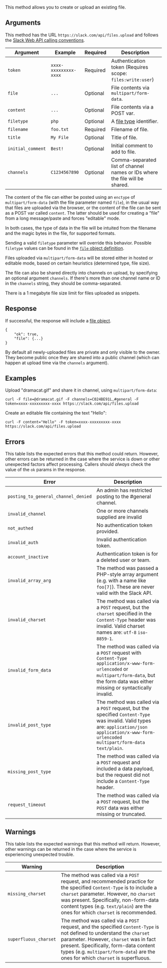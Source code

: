 This method allows you to create or upload an existing file.

## Arguments

This method has the URL `https://slack.com/api/files.upload` and follows the [Slack Web API calling conventions](/web#basics).

| Argument | Example | Required | Description |
| --- | --- | --- | --- |
| `token` | `xxxx-xxxxxxxxx-xxxx` | Required | Authentication token (Requires scope: `files:write:user`) |
| `file` | `...` | Optional | File contents via `multipart/form-data`. |
| `content` | `...` | Optional | File contents via a POST var. |
| `filetype` | `php` | Optional | A [file type](/types/file#file_types) identifier. |
| `filename` | `foo.txt` | Required | Filename of file. |
| `title` | `My File` | Optional | Title of file. |
| `initial_comment` | `Best!` | Optional | Initial comment to add to file. |
| `channels` | `C1234567890` | Optional | Comma-separated list of channel names or IDs where the file will be shared. |

The content of the file can either be posted using an `enctype` of `multipart/form-data` (with the file parameter named `file`), in the usual way that files are uploaded via the browser, or the content of the file can be sent as a POST var called `content`. The latter should be used for creating a "file" from a long message/paste and forces "editable" mode.

In both cases, the type of data in the file will be intuited from the filename and the magic bytes in the file, for supported formats.

Sending a valid `filetype` parameter will override this behavior. Possible `filetype` values can be found in the [`file` object definition](/types/file#file_types).

Files uploaded via `multipart/form-data` will be stored either in hosted or editable mode, based on certain heuristics (determined type, file size).

The file can also be shared directly into channels on upload, by specifying an optional argument `channels`. If there's more than one channel name or ID in the `channels` string, they should be comma-separated.

There is a 1 megabyte file size limit for files uploaded as snippets.

## Response

If successful, the response will include a [file object](/types/file).

```
{
    "ok": true,
    "file": {...}
}
```

By default all newly-uploaded files are private and only visible to the owner. They become public once they are shared into a public channel (which can happen at upload time via the `channels` argument).

## Examples

Upload "dramacat.gif" and share it in channel, using `multipart/form-data`:

```
curl -F file=@dramacat.gif -F channels=C024BE91L,#general -F token=xxxx-xxxxxxxxx-xxxx https://slack.com/api/files.upload
```

Create an editable file containing the text "Hello":

```
curl -F content="Hello" -F token=xxxx-xxxxxxxxx-xxxx https://slack.com/api/files.upload
```

## Errors

This table lists the expected errors that this method could return. However, other errors can be returned in the case where the service is down or other unexpected factors affect processing. Callers should _always_ check the value of the `ok` params in the response.

| Error | Description |
| --- | --- |
| `posting_to_general_channel_denied` | An admin has restricted posting to the #general channel. |
| `invalid_channel` | One or more channels supplied are invalid |
| `not_authed` | No authentication token provided. |
| `invalid_auth` | Invalid authentication token. |
| `account_inactive` | Authentication token is for a deleted user or team. |
| `invalid_array_arg` | The method was passed a PHP-style array argument (e.g. with a name like `foo[7]`). These are never valid with the Slack API. |
| `invalid_charset` | The method was called via a `POST` request, but the `charset` specified in the `Content-Type` header was invalid. Valid charset names are: `utf-8` `iso-8859-1`. |
| `invalid_form_data` | The method was called via a `POST` request with `Content-Type` `application/x-www-form-urlencoded` or `multipart/form-data`, but the form data was either missing or syntactically invalid. |
| `invalid_post_type` | The method was called via a `POST` request, but the specified `Content-Type` was invalid. Valid types are: `application/json` `application/x-www-form-urlencoded` `multipart/form-data` `text/plain`. |
| `missing_post_type` | The method was called via a `POST` request and included a data payload, but the request did not include a `Content-Type` header. |
| `request_timeout` | The method was called via a `POST` request, but the `POST` data was either missing or truncated. |

## Warnings

This table lists the expected warnings that this method will return. However, other warnings can be returned in the case where the service is experiencing unexpected trouble.

| Warning | Description |
| --- | --- |
| `missing_charset` | The method was called via a `POST` request, and recommended practice for the specified `Content-Type` is to include a `charset` parameter. However, no `charset` was present. Specifically, non-form-data content types (e.g. `text/plain`) are the ones for which `charset` is recommended. |
| `superfluous_charset` | The method was called via a `POST` request, and the specified `Content-Type` is not defined to understand the `charset` parameter. However, `charset` was in fact present. Specifically, form-data content types (e.g. `multipart/form-data`) are the ones for which `charset` is superfluous. |


